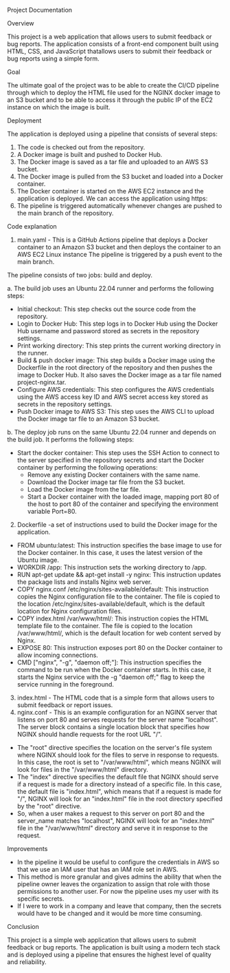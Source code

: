 Project Documentation

Overview

This project is a web application that allows users to submit feedback or bug reports. The application consists of a front-end component built using HTML, CSS, and JavaScript thatallows users to submit their feedback or bug reports using a simple form. 

Goal

The ultimate goal of the project was to be able to create the CI/CD pipeline through which to deploy the HTML file used for the NGINX docker image to an S3 bucket and to be able to access it through the public IP of the EC2 instance on which the image is built.

Deployment

The application is deployed using a pipeline that consists of several steps:

1. The code is checked out from the repository.
2. A Docker image is built and pushed to Docker Hub.
3. The Docker image is saved as a tar file and uploaded to an AWS S3 bucket.
4. The Docker image is pulled from the S3 bucket and loaded into a Docker container.
5. The Docker container is started on the AWS EC2 instance and the application is deployed. We can access the application using https:
6. The pipeline is triggered automatically whenever changes are pushed to the main branch of the repository.

Code explanation

1. main.yaml - This is a GitHub Actions pipeline that deploys a Docker container to an Amazon S3 bucket and then deploys the container to an AWS EC2 Linux instance The pipeline is triggered by a push event to the main branch. 

  The pipeline consists of two jobs: build and deploy.

  a. The build job uses an Ubuntu 22.04 runner and performs the following steps:

  - Initial checkout: This step checks out the source code from the repository.
  - Login to Docker Hub: This step logs in to Docker Hub using the Docker Hub username and password stored as secrets in the repository settings.
  - Print working directory: This step prints the current working directory in the runner.
  - Build & push docker image: This step builds a Docker image using the Dockerfile in the root directory of the repository and then pushes the image to Docker Hub. It also saves the Docker image as a tar file named project-nginx.tar.
  - Configure AWS credentials: This step configures the AWS credentials using the AWS access key ID and AWS secret access key stored as secrets in the repository settings.
  - Push Docker image to AWS S3: This step uses the AWS CLI to upload the Docker image tar file to an Amazon S3 bucket.

  b. The deploy job runs on the same Ubuntu 22.04 runner and depends on the build job. It performs the following steps:

  - Start the docker container: This step uses the SSH Action to connect to the server specified in the repository secrets and start the Docker container by performing the following operations:
    - Remove any existing Docker containers with the same name.
    - Download the Docker image tar file from the S3 bucket.
    - Load the Docker image from the tar file.
    - Start a Docker container with the loaded image, mapping port 80 of the host to port 80 of the container and specifying the environment variable Port=80.

2. Dockerfile -a set of instructions used to build the Docker image for the application.
  - FROM ubuntu:latest: This instruction specifies the base image to use for the Docker container. In this case, it uses the latest version of the Ubuntu image.
  - WORKDIR /app: This instruction sets the working directory to /app.
  - RUN apt-get update && apt-get install -y nginx: This instruction updates the package lists and installs Nginx web server.
  - COPY nginx.conf /etc/nginx/sites-available/default: This instruction copies the Nginx configuration file to the container. The file is copied to the location /etc/nginx/sites-available/default, which is the default location for Nginx configuration files.
  - COPY index.html /var/www/html/: This instruction copies the HTML template file to the container. The file is copied to the location /var/www/html/, which is the default location for web content served by Nginx.
  - EXPOSE 80: This instruction exposes port 80 on the Docker container to allow incoming connections.
  - CMD ["nginx", "-g", "daemon off;"]: This instruction specifies the command to be run when the Docker container starts. In this case, it starts the Nginx service with the -g "daemon off;" flag to keep the service running in the foreground.

3. index.html - The HTML code that is a simple form that allows users to submit feedback or report issues. 
4. nginx.conf - This is an example configuration for an NGINX server that listens on port 80 and serves requests for the server name "localhost". The server block contains a single location block that specifies how NGINX should handle requests for the root URL "/".

  - The "root" directive specifies the location on the server's file system where NGINX should look for the files to serve in response to requests. In this case, the root is set to "/var/www/html", which means NGINX will look for files in the "/var/www/html" directory.
  - The "index" directive specifies the default file that NGINX should serve if a request is made for a directory instead of a specific file. In this case, the default file is "index.html", which means that if a request is made for "/", NGINX will look for an "index.html" file in the root directory specified by the "root" directive.
  - So, when a user makes a request to this server on port 80 and the server_name matches "localhost", NGINX will look for an "index.html" file in the "/var/www/html" directory and serve it in response to the request.

Improvements

  - In the pipeline it would be useful to configure the credentials in AWS so that we use an IAM user that has an IAM role set in AWS. 
  - This method is more granular and gives admins the ability that when the pipeline owner leaves the organization to assign that role with those permissions to another user. For now the pipeline uses my user with its specific secrets.
  - If I were to work in a company and leave that company, then the secrets would have to be changed and it would be more time consuming. 

Conclusion

  This project is a simple web application that allows users to submit feedback or bug reports. The application is built using a modern tech stack and is deployed using a pipeline that ensures the highest level of quality and reliability.
